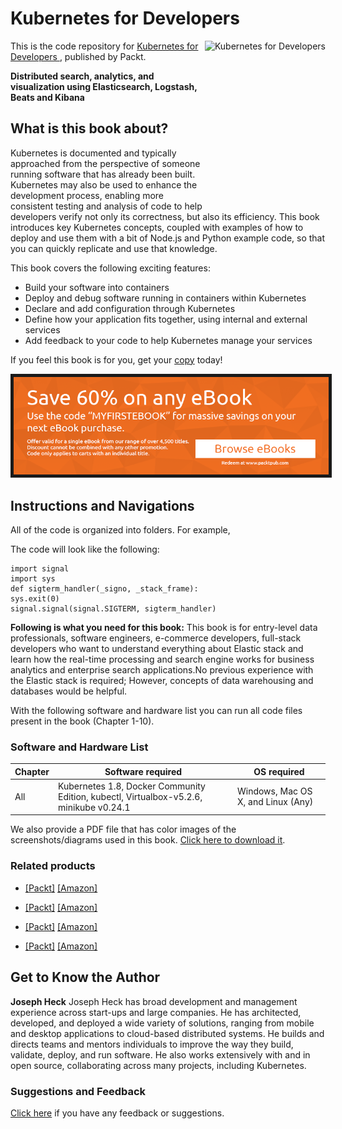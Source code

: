 # Kubernetes for Developers 

<a href="https://prod.packtpub.com/in/virtualization-and-cloud/kubernetes-developers?utm_source=github&utm_medium=repository&utm_campaign=9781788834759"><img src="https://prod.packtpub.com/media/catalog/product/cache/e4d64343b1bc593f1c5348fe05efa4a6/b/0/b09570.png" alt="Kubernetes for Developers " height="256px" align="right"></a>

This is the code repository for [Kubernetes for Developers ](https://prod.packtpub.com/in/virtualization-and-cloud/kubernetes-developers?utm_source=github&utm_medium=repository&utm_campaign=9781788834759), published by Packt.

**Distributed search, analytics, and visualization using Elasticsearch, Logstash, Beats and Kibana**

## What is this book about?
Kubernetes is documented and typically approached from the perspective of someone running software that has already been built. Kubernetes may also be used to enhance the development process, enabling more consistent testing and analysis of code to help developers verify not only its correctness, but also its efficiency. This book introduces key Kubernetes concepts, coupled with examples of how to deploy and use them with a bit of Node.js and Python example code, so that you can quickly replicate and use that knowledge.

This book covers the following exciting features:
* Build your software into containers
* Deploy and debug software running in containers within Kubernetes
* Declare and add configuration through Kubernetes
* Define how your application fits together, using internal and external services
* Add feedback to your code to help Kubernetes manage your services

If you feel this book is for you, get your [copy](https://www.amazon.com/dp/1788834755) today!

<a href="https://www.packtpub.com/?utm_source=github&utm_medium=banner&utm_campaign=GitHubBanner"><img src="https://raw.githubusercontent.com/PacktPublishing/GitHub/master/GitHub.png" 
alt="https://www.packtpub.com/" border="5" /></a>

## Instructions and Navigations
All of the code is organized into folders. For example, 

The code will look like the following:
```
import signal
import sys
def sigterm_handler(_signo, _stack_frame):
sys.exit(0)
signal.signal(signal.SIGTERM, sigterm_handler)
```

**Following is what you need for this book:**
This book is for entry-level data professionals, software engineers, e-commerce developers, full-stack developers who want to understand everything about Elastic stack and learn how the real-time processing and search engine works for business analytics and enterprise search applications.No previous experience with the Elastic stack is required; However, concepts of data warehousing and databases would be helpful.

With the following software and hardware list you can run all code files present in the book (Chapter 1-10).

### Software and Hardware List
| Chapter  | Software required                                                                      | OS required                        |
| -------- | -------------------------------------------------------------------------------------- | ---------------------------------- |
| All      | Kubernetes 1.8, Docker Community Edition, kubectl, Virtualbox-v5.2.6, minikube v0.24.1 | Windows, Mac OS X, and Linux (Any) |


We also provide a PDF file that has color images of the screenshots/diagrams used in this book. [Click here to download it]().

### Related products
*  [[Packt]](https://prod.packtpub.com/in/virtualization-and-cloud/devops-kubernetes?utm_source=github&utm_medium=repository&utm_campaign=) [[Amazon]](https://www.amazon.com/dp/1788396642)

*  [[Packt]](https://prod.packtpub.com/in/virtualization-and-cloud/mastering-kubernetes?utm_source=github&utm_medium=repository&utm_campaign=) [[Amazon]](https://www.amazon.com/dp/1786461005)

*  [[Packt]]() [[Amazon]](https://www.amazon.com/dp/)

*  [[Packt]]() [[Amazon]](https://www.amazon.com/dp/)

## Get to Know the Author
**Joseph Heck**
Joseph Heck has broad development and management experience across start-ups and large companies. He has architected, developed, and deployed a wide variety of solutions, ranging from mobile and desktop applications to cloud-based distributed systems.
He builds and directs teams and mentors individuals to improve the way they build, validate, deploy, and run software. He also works extensively with and in open source, collaborating across many projects, including Kubernetes.


### Suggestions and Feedback
[Click here](https://docs.google.com/forms/d/e/1FAIpQLSdy7dATC6QmEL81FIUuymZ0Wy9vH1jHkvpY57OiMeKGqib_Ow/viewform) if you have any feedback or suggestions.


